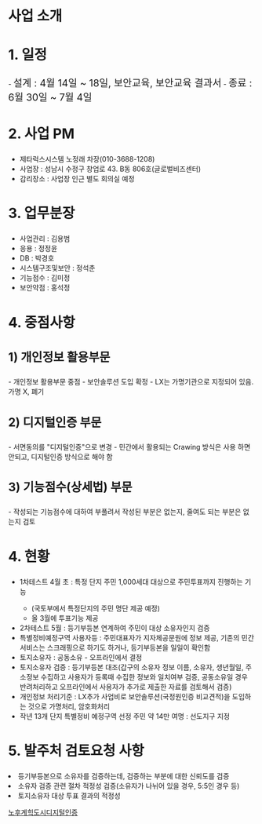 <div class="folding-section">
  <h1 class="folding-header folded"> 사업 소개</h1>

  <div class="folding-content">

  </div>
</div>


<h2 class="green-text bold-text", style='font-size:28px;'>1. 일정</h2>
- <span class="bold-text", style='font-size:20px;'>설계 : 4월 14일 ~ 18일, 보안교육, 보안교육 결과서</span>
- <span class="bold-text", style='font-size:20px;'>종료 : 6월 30일 ~ 7월 4일</span>
<h2 class="green-text bold-text", style='font-size:28px;'>2. 사업 PM</h2>
<ul>
<li>제타럭스시스템 노정래 차장(010-3688-1208)</li>
<li>사업장 : 성남시 수정구 창업로 43. B동 806호(글로벌비즈센터)</li>
<li>감리장소 : 사업장 인근 별도 회의실 예정</li>
</ul>
<h2 class="green-text bold-text", style='font-size:28px;'>3. 업무분장</h2>
<ul>
<li>사업관리 : 김용범</li>
<li>응용 : 정정윤</li>
<li>DB : 박경호</li>
<li>시스템구조및보안 : 정석춘</li>
<li>기능점수 : 김미정</li>
<li>보안약점 : 홍석정</li>
</ul>
<h2 class="green-text bold-text", style='font-size:28px;'>4. 중점사항</h2>
<h3 class="teal-text bold-text", style='font-size:24px;'>1) 개인정보 활용부문</h3>
- 개인정보 활용부문 중점
- 보안솔루션 도입 확정
- LX는 가명기관으로 지정되어 있음. 가명 X, 폐기
<h3 class="teal-text bold-text", style='font-size:24px;'>2) 디지털인증 부문</h3>
- 서면동의를 "디지털인증"으로 변경
- 민간에서 활용되는 Crawing 방식은 사용 하면 안되고, 디지털인증 방식으로 해야 함
<h3 class="teal-text bold-text", style='font-size:24px;'>3) 기능점수(상세법) 부문</h3>
- 작성되는 기능점수에 대하여 부풀려서 작성된 부분은 없는지, 줄여도 되는 부분은 없는지 검토
<h2 class="green-text bold-text", style='font-size:28px;'>4. 현황</h2>
<ul>
<li>1차테스트  4월 초 : 특정 단지 주민 1,000세대 대상으로 주민투표까지 진행하는 기능</li>
<ul>
	<li>(국토부에서 특정단지의 주민 명단 제공 예정)</li>
	<li>올 3월에 투표기능 제공</li>
	</ul>
<li>2차테스트 5월 : 등기부등본 연계하여 주민이 대상 소유자인지 검증</li>
<li>특별정비예정구역 사용자등 : 주민대표자가 지자체공문원에 정보 제공, 기존의 민간서비스는 스크래핑으로 하기도 하거나, 등기부등본을 일일이 확인함</li>
<li>토지소유자 : 공동소유 - 오프라인에서 결정</li>
<li>토지소유자 검증 : 등기부등본 대조(갑구의 소유자 정보 이름, 소유자, 생년월일, 주소정보 수집하고 사용자가 등록때 수집한 정보와 일치여부 검증, 공동소유일 경우 반려처리하고 오프라인에서 사용자가 추가로 제출한 자료를 검토해서 검증)</li>
<li>개인정보 처리기준 : LX추가 사업비로 보안솔루션(국정원인증 비교견적)을 도입하는 것으로 가명처리, 암호화처리</li>
<li>작년 13개 단지 특별정비 예정구역 선정 주민 약 14만 여명 : 선도지구 지정</li>
</ul>

<h2 class="green-text bold-text", style='font-size:28px;'>5. 발주처 검토요청 사항</h2>
<li>등기부등본으로 소유자를 검증하는데, 검증하는 부분에 대한 신뢰도를 검증</li>
<li>소유자 검증 관련 절차 적정성 검증(소유자가 나뉘어 있을 경우, 5:5인 경우 등)</li>
<li> 토지소유자 대상 투표 결과의 적정성</li>

[노후계힉도시디지털인증](https://flowershow.app/@khopark/audit_public/%EC%97%85%EB%AC%B4/%EA%B0%90%EB%A6%AC/%EB%85%B8%ED%9B%84%EA%B3%84%ED%9E%89%EB%8F%84%EC%8B%9C%EB%94%94%EC%A7%80%ED%84%B8%EC%9D%B8%EC%A6%9D)


